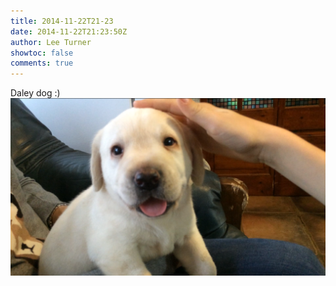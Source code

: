 ```yaml
---
title: 2014-11-22T21-23
date: 2014-11-22T21:23:50Z
author: Lee Turner
showtoc: false
comments: true
---
```


Daley dog :) ![](/img/x//536268843166224384-B3E1qtVIQAA3v_A.png)

